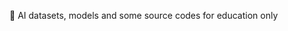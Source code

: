 🌱 AI datasets, models and some source codes for education only
<!---
- 👋 Hi, I’m @swedulab
- 👀 I’m interested in AI SW development and education.
- 🌱 I’m currently learning deep learning models.
- 💞️ I’m looking to collaborate on ...
- 📫 How to reach me ...
--->

<!---
swedulab/swedulab is a ✨ special ✨ repository because its `README.md` (this file) appears on your GitHub profile.
You can click the Preview link to take a look at your changes.
--->
